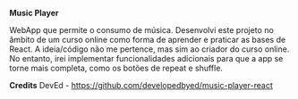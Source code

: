 **Music Player**

WebApp que permite o consumo de música. Desenvolvi este projeto no âmbito de um curso online como forma de aprender e praticar as bases de React. A ideia/código não me pertence, mas sim ao criador do curso online. No entanto, irei implementar funcionalidades adicionais para que a app se torne mais completa, como os botões de repeat e shuffle.

**Credits**
DevEd - https://github.com/developedbyed/music-player-react
